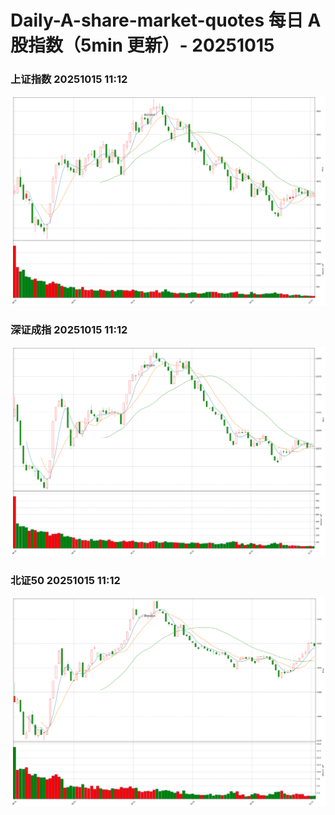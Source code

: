 
# Daily-A-share-market-quotes 每日 A 股指数（5min 更新）- 20251015

### 上证指数 20251015 11:12
![](./fig/2025/10/20251015-sh000001.png)

### 深证成指 20251015 11:12
![](./fig/2025/10/20251015-sz399001.png)

### 北证50 20251015 11:12
![](./fig/2025/10/20251015-bj899050.png)
